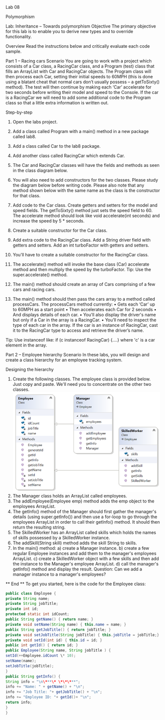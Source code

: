 Lab 08

Polymorphism

Lab: Inheritance – Towards polymorphism
Objective
The primary objective for this lab is to enable you to derive new types and to override functionality.

Overview
Read the instructions below and critically evaluate each code sample.

Part 1 – Racing cars
Scenario
You are going to work with a project which consists of a Car class, a RacingCar class, and a Program (test) class that fills an ArrayList<Car> with Car and RacingCar objects.
The Program class will then process each Car, setting their initial speeds to 60MPH (this is done using a blatant cheat that normal cars don’t usually possess – a getToSixty() method). The test will then continue by making each ‘Car’ accelerate for two seconds before writing their model and speed to the Console.
If the car is a RacingCar we will need to add some additional code to the Program class so that a little extra information is written out.

Step-by-step

1. Open the labs project.
2. Add a class called Program with a main() method in a new package called lab8.
3. Add a class called Car to the lab8 package.
4. Add another class called RacingCar which extends Car.
5. The Car and RacingCar classes will have the fields and methods as seen in the class diagram below.
6. You will also need to add constructors for the two classes.
   Please study the diagram below before writing code.
   Please also note that any method shown below with the same name as the class is the constructor for that class.

7. Add code to the Car class.
   Create getters and setters for the model and speed fields.
   The getToSixty() method just sets the speed field to 60.
   The accelerate method should look like void accelerate(int seconds)
   and increase the speed by 5 \* seconds.
8. Create a suitable constructor for the Car class.
9. Add extra code to the RacingCar class.
   Add a String driver field with getters and setters.
   Add an int turboFactor with getters and setters.
10. You'll have to create a suitable constructor for the RacingCar class.
11. The accelerate() method will invoke the base class (Car) accelerate method and then multiply the speed by the turboFactor.
    Tip: Use the super.accelerate() method.
12. The main() method should create an array of Cars comprising of a few cars and racing cars.
13. The main() method should then pass the cars array to a method called processCars.
    The processCars method currently:
    • Gets each ‘Car’ up to 60MPH as a start point
    • Then accelerates each Car for 2 seconds
    • And displays details of each car.
    • You'll also display the driver's name but only if a Car in the array is a RacingCar.
    • You’ll need to inspect the type of each car in the array. If the car is an instance of RacingCar, cast it to the RacingCar type to access and retrieve the driver’s name.

Tip: Use instanceof like: if (c instanceof RacingCar) {….}
where 'c' is a car element in the array.

Part 2 – Employee hierarchy
Scenario
In these labs, you will design and create a class hierarchy for an employee tracking system.

Designing the hierarchy

1. Create the following classes. The employee class is provided below. Just copy and paste. We'll need you to concentrate on the other two classes.
   ![alt text](image.png)
2. The Manager class holds an ArrayList<Employee> called employees.
3. The addEmployee(Employee emp) method adds the emp object to the employees ArrayList.
4. The getInfo() method of the Manager should first gather the manager's details (using super.getInfo()) and then use a for-loop to go through the employees ArrayList in order to call their getInfo() method.
   It should then return the resulting string.
5. The SkilledWorker has an ArrayList <String> called skills which holds the names of skills possessed by a SkilledWorker instance.
6. The addSkill(String skill) method adds the skill String to skills.
7. In the main() method:
   a) create a Manager instance.
   b) create a few regular Employee instances and add them to the manager's employees ArrayList.
   c) create a SkilledWorker object with a few skills and then add the instance to the Manager's employee ArrayList.
   d) call the manager's getInfo() method and display the result.
   Question: Can we add a manager instance to a manager's employees?

** End **
To get you started, here is the code for the Employee class:

```java
public class Employee {
private String name;
private String jobTitle;
private int id;
protected static int idCount;
public String getName() { return name; }
private void setName(String name) { this.name = name; }
public String getJobTitle() { return jobTitle; }
private void setJobTitle(String jobTitle) { this.jobTitle = jobTitle;}
private void setId(int id) { this.id = id; }
public int getId() { return id; }
public Employee(String name, String jobTitle ) {
setId(++Employee.idCount \* 10);
setName(name);
setJobTitle(jobTitle);
}
public String getInfo() {
String info = "\n\***\* \*\*\***";
info += "Name: " + getName() + "\n";
info += "Job Title: "+ getJobTitle() + "\n";
info += "Employee ID: "+ getId()+ "\n";
return info;
}
}
```
